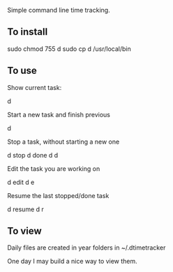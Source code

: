 Simple command line time tracking.


To install
----------

  sudo chmod 755 d
  sudo cp d /usr/local/bin


To use
------

Show current task:

  d
  
Start a new task and finish previous
  
  d <What your working on>
  
Stop a task, without starting a new one

  d stop
  d done
  d d
  
Edit the task you are working on

  d edit
  d e
  
Resume the last stopped/done task

  d resume
  d r

To view
-------

Daily files are created in year folders in ~/.dtimetracker

One day I may build a nice way to view them.

